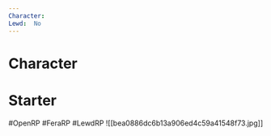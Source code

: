 ```yaml
---
Character: 
Lewd:  No
---
```

# Character


# Starter


#OpenRP #FeraRP #LewdRP
![[bea0886dc6b13a906ed4c59a41548f73.jpg]]
